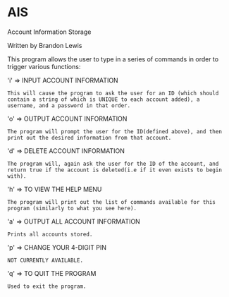 # AIS
Account Information Storage

Written by Brandon Lewis

This program allows the user to type in a series of commands in order to 
trigger various functions:


  'i' =>  INPUT ACCOUNT INFORMATION

    This will cause the program to ask the user for an ID (which should contain a string of which is UNIQUE to each account added), a username, and a password in that order.

  'o' => OUTPUT ACCOUNT INFORMATION

    The program will prompt the user for the ID(defined above), and then print out the desired information from that account.

  'd' => DELETE ACCOUNT INFORMATION

    The program will, again ask the user for the ID of the account, and return true if the account is deleted(i.e if it even exists to begin with).

  'h' => TO VIEW THE HELP MENU

    The program will print out the list of commands available for this program (similarly to what you see here).

  'a' => OUTPUT ALL ACCOUNT INFORMATION

    Prints all accounts stored.

  'p' => CHANGE YOUR 4-DIGIT PIN

    NOT CURRENTLY AVAILABLE.

  'q' => TO QUIT THE PROGRAM

    Used to exit the program.


